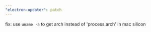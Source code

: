```yaml
---
"electron-updater": patch
---
```


fix: use `uname -a` to get arch instead of 'process.arch' in mac silicon 
